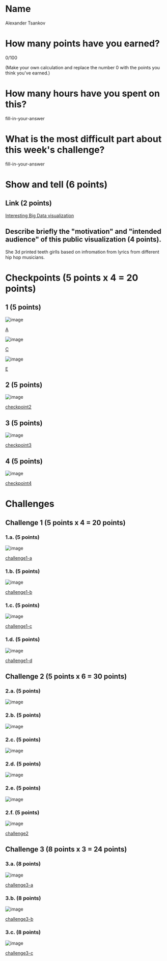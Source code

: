 # Name

Alexander Tsankov

# How many points have you earned?

0/100

(Make your own calculation and replace the number 0 with the points you think you've earned.)

# How many hours have you spent on this?

fill-in-your-answer

# What is the most difficult part about this week's challenge?

fill-in-your-answer

# Show and tell (6 points)

## Link (2 points)

[Interesting Big Data visualization ](http://www.psfk.com/2014/10/grillz-algorithm-hip-hop-visualization-exhibit.html)

## Describe briefly the "motivation" and "intended audience" of this public visualization (4 points).

She 3d printed teeth girlls based on infromation from lyrics from different hip hop musicians.

# Checkpoints (5 points x 4 = 20 points)

## 1 (5 points)

![image](cp1_a.png)

[A](cp1-a.html)

![image](cp1_c.png)

[C](cp1-c.html)

![image](cp1_e.png)

[E](cp1-e.html)

## 2 (5 points)

![image](cp-2.png)

[checkpoint2](cp2.html)

## 3 (5 points)

![image](cp-3.png)

[checkpoint3](checkpoint-3.html)

## 4 (5 points)

![image](cp-4.png)

[checkpoint4](checkpoint4.html)

# Challenges

## Challenge 1 (5 points x 4 = 20 points)

### 1.a. (5 points)

![image](image.png?raw=true)

[challenge1-a](challenge1-a.html)

### 1.b. (5 points)

![image](image.png?raw=true)

[challenge1-b](checkpoint1-b.html)

### 1.c. (5 points)

![image](image.png?raw=true)

[challenge1-c](checkpoint1-c.html)

### 1.d. (5 points)

![image](image.png?raw=true)

[challenge1-d](checkpoint1-d.html)

## Challenge 2 (5 points x 6 = 30 points)

### 2.a. (5 points)

![image](ch-2a.png)

### 2.b. (5 points)

![image](ch-2b.png)

### 2.c. (5 points)

![image](image.png?raw=true)

### 2.d. (5 points)

![image](image.png?raw=true)

### 2.e. (5 points)

![image](image.png?raw=true)

### 2.f. (5 points)

![image](image.png?raw=true)

[challenge2](checkpoint2.html)

## Challenge 3 (8 points x 3 = 24 points)

### 3.a. (8 points)

![image](image.png?raw=true)

[challenge3-a](checkpoint3-a.html)

### 3.b. (8 points)

![image](image.png?raw=true)

[challenge3-b](checkpoint3-b.html)

### 3.c. (8 points)

![image](image.png?raw=true)

[challenge3-c](checkpoint3-c.html)

